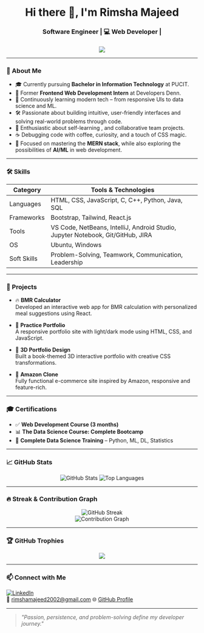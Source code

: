 <h1 align="center">Hi there 👋, I'm Rimsha Majeed</h1>
<h3 align="center"> Software Engineer | 💻 Web Developer | </h3>


###

<div align="center">
  <img src="https://profile-counter.glitch.me/Rimsha002/count.svg?"  />
</div>

---

  ### 📍 About Me

- 🎓 Currently pursuing **Bachelor in Information Technology** at PUCIT.
- 💼 Former **Frontend Web Development Intern** at Developers Denn.
- 🌱 Continuously learning modern tech – from responsive UIs to data science and ML.
- 🛠️ Passionate about building intuitive, user-friendly interfaces and solving real-world problems through code.
- 🧠 Enthusiastic about self-learning , and collaborative team projects.
- ☕ Debugging code with coffee, curiosity, and a touch of CSS magic.
- 🎯 Focused on mastering the **MERN stack**, while also exploring the possibilities of **AI/ML** in web development.

---

### 🛠️ Skills

| Category           | Tools & Technologies                                                                 |
|--------------------|--------------------------------------------------------------------------------------|
| Languages          | HTML, CSS, JavaScript, C, C++, Python, Java, SQL                                     |
| Frameworks         | Bootstrap, Tailwind, React.js                                                        |
| Tools              | VS Code, NetBeans, IntelliJ, Android Studio, Jupyter Notebook, Git/GitHub, JIRA      |
| OS                 | Ubuntu, Windows                                                                      |
| Soft Skills        | Problem-Solving, Teamwork, Communication, Leadership                                 |

---

### 📂 Projects

- 🔥 **BMR Calculator**  
  Developed an interactive web app for BMR calculation with personalized meal suggestions using React.

- 💼 **Practice Portfolio**  
  A responsive portfolio site with light/dark mode using HTML, CSS, and JavaScript.

- 📘 **3D Portfolio Design**  
  Built a book-themed 3D interactive portfolio with creative CSS transformations.

- 🛒 **Amazon Clone**  
  Fully functional e-commerce site inspired by Amazon, responsive and feature-rich.

---

### 🎓 Certifications

- ✅ **Web Development Course (3 months)**  
- 📊 **The Data Science Course: Complete Bootcamp**   
- 🧠 **Complete Data Science Training** – Python, ML, DL, Statistics

---

### 📈 GitHub Stats

<div align="center">
  <img src="https://github-readme-stats.vercel.app/api?username=Rimsha002&show_icons=true&theme=react" alt="GitHub Stats" />
  <img src="https://github-readme-stats.vercel.app/api/top-langs/?username=Rimsha002&layout=compact&theme=react" alt="Top Languages" />
</div>

---

### 🔥 Streak & Contribution Graph

<div align="center">
  <img src="https://github-readme-streak-stats.herokuapp.com/?user=Rimsha002&theme=react" alt="GitHub Streak" />
  <br />
  <img src="https://github-readme-activity-graph.cyclic.app/graph?username=Rimsha002&theme=react-dark" alt="Contribution Graph" />
</div>

---

### 🏆 GitHub Trophies

<p align="center">
  <img src="https://github-profile-trophy.vercel.app/?username=Rimsha002&theme=algolia&no-frame=true&row=1&column=6" />
</p>

---

### 📫 Connect with Me

[![LinkedIn](https://img.shields.io/badge/LinkedIn-blue?style=flat&logo=linkedin)](https://www.linkedin.com/in/rimsha-majeed-84a087202)  
📧 rimshamajeed2002@gmail.com
🌐 [GitHub Profile](https://github.com/Rimsha002)

---

> *"Passion, persistence, and problem-solving define my developer journey."*
